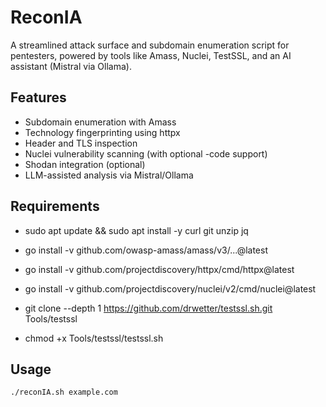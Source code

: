 # ReconIA

A streamlined attack surface and subdomain enumeration script for pentesters, powered by tools like Amass, Nuclei, TestSSL, and an AI assistant (Mistral via Ollama).

## Features

- Subdomain enumeration with Amass
- Technology fingerprinting using httpx
- Header and TLS inspection
- Nuclei vulnerability scanning (with optional -code support)
- Shodan integration (optional)
- LLM-assisted analysis via Mistral/Ollama

## Requirements
- sudo apt update && sudo apt install -y curl git unzip jq
- go install -v github.com/owasp-amass/amass/v3/...@latest
- go install -v github.com/projectdiscovery/httpx/cmd/httpx@latest
- go install -v github.com/projectdiscovery/nuclei/v2/cmd/nuclei@latest

- git clone --depth 1 https://github.com/drwetter/testssl.sh.git Tools/testssl
- chmod +x Tools/testssl/testssl.sh

## Usage

```bash
./reconIA.sh example.com
